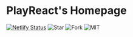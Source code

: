 # PlayReact's Homepage

[![Netlify Status](https://api.netlify.com/api/v1/badges/c3e9a52c-b179-4886-869b-e70ca90767a5/deploy-status)](https://app.netlify.com/sites/playreact-template/deploys)
![Star](https://img.shields.io/github/stars/playreact/home?style=flat)
![Fork](https://img.shields.io/github/forks/playreact/home?style=flat)
![MIT](https://img.shields.io/github/license/playreact/home?style=flat)